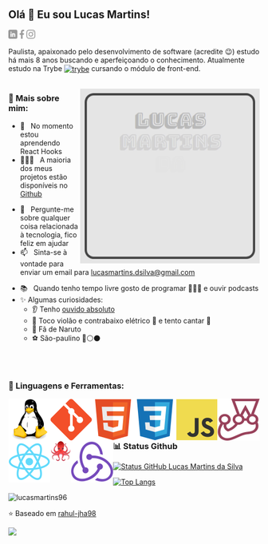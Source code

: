 ## Olá 👋 Eu sou Lucas Martins!
<a href="https://www.linkedin.com/in/lumartins-silva/"><img align="left" alt="linkedin" src="assets/linkedin.png" height="18px"/></a>
<a href="https://www.facebook.com/lucas.martins.3139/"><img align="left" alt="facebook" src="assets/facebook.png" height="18px"/></a>
<a href="https://www.instagram.com/lskywalker96/"><img alt="instagram" src="assets/instagram.png" height="18px"/></a>

Paulista, apaixonado pelo desenvolvimento de software (acredite 😉) estudo há mais 8 anos buscando e aperfeiçoando o conhecimento. Atualmente estudo na Trybe <a href="https://www.betrybe.com/"><img align="center" alt="trybe" src="https://avatars2.githubusercontent.com/u/55410300?s=200&v=4" alt="trybe" width="20"/></a> cursando o módulo de front-end. 
<br/>
<br/>

<img align="right" alt="GIF" src="assets/animation-gif.gif" width="360px"/>


### 🧐 Mais sobre mim:

<!-- - 🔭 &nbsp; Atualmente, estou trabalhando na ** ** -->
<!-- - 🤝 &nbsp; Estou procurando colaborar no [nome-do-projeto]() -->
- 🌱 &nbsp; No momento estou aprendendo React Hooks
- 👨🏻‍💻 &nbsp; A maioria dos meus projetos estão disponíveis no [Github](https://github.com/lucasmartins96?tab=repositories)
<!-- - 🎨 &nbsp; Using [this svg]() and Figma I made 👉 -->
- 💬 &nbsp; Pergunte-me sobre qualquer coisa relacionada à tecnologia, fico feliz em ajudar
- 📫 &nbsp; Sinta-se à vontade para enviar um email para <lucasmartins.dsilva@gmail.com>
<!-- - 📝 &nbsp; Verifique meu [currículo]() -->
- 📚 &nbsp; Quando tenho tempo livre gosto de programar 👨🏻‍💻 e ouvir podcasts 
- ✨ Algumas curiosidades:
  - 👂 Tenho [ouvido absoluto](https://pt.wikipedia.org/wiki/Ouvido_absoluto)
  - 🎼 Toco violão e contrabaixo elétrico 🎸 e tento cantar 🎤
  - 🍥 Fã de Naruto 
  - ⚽ São-paulino 🔴⚪⚫
<br />
<br />

### 🔨 Linguagens e Ferramentas:
<a href="https://www.kernel.org/" target="_blank"><img align="left" alt="linux" src="assets/languages_and_tools/linux.svg"/></a>
<a href="https://git-scm.com/" target="_blank"><img align="left" alt="git" src="assets/languages_and_tools/git.svg"/></a>
<a href="https://html.spec.whatwg.org/" target="_blank"><img align="left" alt="html5" src="assets/languages_and_tools/html5.svg" /></a>
<a href="https://www.w3.org/TR/css3-roadmap/" target="_blank"><img align="left" alt="css3" src="assets/languages_and_tools/css3.svg" /></a>
<a href="https://developer.mozilla.org/pt-BR/docs/Web/JavaScript" target="_blank"><img align="left" alt="javascript" src="assets/languages_and_tools/js.svg" /></a>
<a href="https://jestjs.io/" target="_blank"><img align="left" alt="jest" src="assets/languages_and_tools/jest.svg"/></a>
<a href="https://reactjs.org/" target="_blank"><img align="left" alt="react" src="assets/languages_and_tools/react.svg"/></a>
<a href="https://testing-library.com/docs/react-testing-library/intro/" target="_blank"><img align="left" alt="react testing library" src="assets/languages_and_tools/octopus.png" width="42"/></a>
<a href="https://redux.js.org/" target="_blank"><img align="left" alt="redux" src="assets/languages_and_tools/redux.svg"/></a>
<br />
<br />
<br />

### 📊 Status Github

[![Status GitHub Lucas Martins da Silva](https://github-readme-stats.vercel.app/api?username=lucasmartins96&show_icons=true&theme=midnight-purple)](https://github.com/anuraghazra/github-readme-stats)

[![Top Langs](https://github-readme-stats.vercel.app/api/top-langs/?username=lucasmartins96&layout=compact&theme=midnight-purple)](https://github.com/anuraghazra/github-readme-stats)

<p align="left"> <img src="https://komarev.com/ghpvc/?username=lucasmartins96&color=blueviolet&style=plastic&label=PROFILE+VIEWS" alt="lucasmartins96" /> </p>

⭐️ Baseado em [rahul-jha98](https://github.com/rahul-jha98)

<!-- link abaixo é personalizado para cada usuário em https://yhype.me/ por favor, retire quando clonar! -->
![](https://hit.yhype.me/github/profile?user_id=20894553)
<!-- <a href='https://github.com/lucasmartins96/github-stats-transparent'> -->

<!-- ![Stats Overview](https://raw.githubusercontent.com/lucasmartins96/github-stats-transparent/output/generated/overview.svg)
![Most Used Languages](https://raw.githubusercontent.com/lucasmartins96/github-stats-transparent/output/generated/languages.svg) -->

</a>

<br>

<!-- 
**lucasmartins96/lucasmartins96** is a ✨ _special_ ✨ repository because its `README.md` (this file) appears on your GitHub profile.

Here are some ideas to get you started:

- 🔭 I’m currently working on ...
- 🌱 I’m currently learning ...
- 👯 I’m looking to collaborate on ...
- 🤔 I’m looking for help with ...
- 💬 Ask me about ...
- 📫 How to reach me: ...
- 😄 Pronouns: ...
- ⚡ Fun fact: ...
 -->
